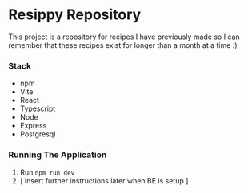 # Resippy Repository

This project is a repository for recipes I have previously made so I can remember that these recipes exist for longer than a month at a time :)

### Stack

- npm
- Vite
- React
- Typescript
- Node
- Express
- Postgresql

### Running The Application

1. Run `npm run dev`
2. [ insert further instructions later when BE is setup ]
